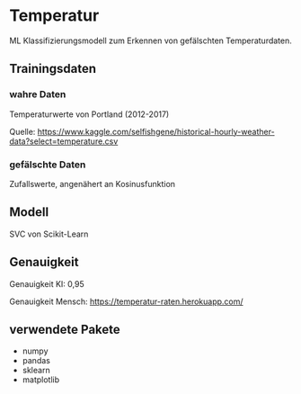 # Temperatur
ML Klassifizierungsmodell zum Erkennen von gefälschten Temperaturdaten.

## Trainingsdaten
### wahre Daten
Temperaturwerte von Portland (2012-2017)

Quelle: https://www.kaggle.com/selfishgene/historical-hourly-weather-data?select=temperature.csv
### gefälschte Daten
Zufallswerte, angenähert an Kosinusfunktion

## Modell
SVC von Scikit-Learn

## Genauigkeit
Genauigkeit KI: 0,95

Genauigkeit Mensch: https://temperatur-raten.herokuapp.com/

## verwendete Pakete
- numpy
- pandas
- sklearn
- matplotlib
